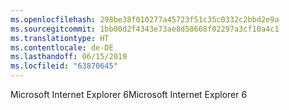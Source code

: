 ```yaml
---
ms.openlocfilehash: 298be38f010277a45723f51c35c0332c2bbd2e9a
ms.sourcegitcommit: 1bb00d2f4343e73ae8d58668f02297a3cf10a4c1
ms.translationtype: HT
ms.contentlocale: de-DE
ms.lasthandoff: 06/15/2019
ms.locfileid: "63870645"
---
```

<span data-ttu-id="6252c-101">Microsoft Internet Explorer 6</span><span class="sxs-lookup"><span data-stu-id="6252c-101">Microsoft Internet Explorer 6</span></span>